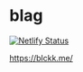# blag

[![Netlify Status](https://api.netlify.com/api/v1/badges/3718ae17-f997-4b45-93e6-248548688d4c/deploy-status)](https://app.netlify.com/sites/blck/deploys)

https://blckk.me/
